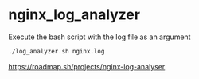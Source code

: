 # nginx_log_analyzer
Execute the bash script with the log file as an argument
```bash
./log_analyzer.sh nginx.log
```
https://roadmap.sh/projects/nginx-log-analyser